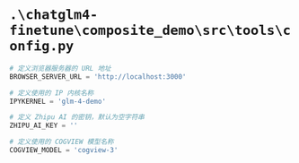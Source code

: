 # `.\chatglm4-finetune\composite_demo\src\tools\config.py`

```py
# 定义浏览器服务器的 URL 地址
BROWSER_SERVER_URL = 'http://localhost:3000'

# 定义使用的 IP 内核名称
IPYKERNEL = 'glm-4-demo'

# 定义 Zhipu AI 的密钥，默认为空字符串
ZHIPU_AI_KEY = ''

# 定义使用的 COGVIEW 模型名称
COGVIEW_MODEL = 'cogview-3'
```